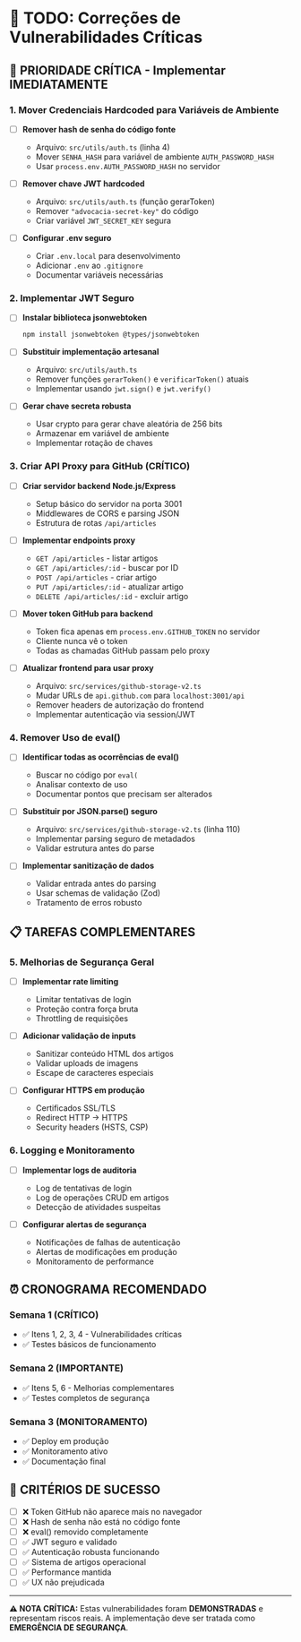 # 🔐 TODO: Correções de Vulnerabilidades Críticas

## 🚨 PRIORIDADE CRÍTICA - Implementar IMEDIATAMENTE

### **1. Mover Credenciais Hardcoded para Variáveis de Ambiente**
- [ ] **Remover hash de senha do código fonte**
  - Arquivo: `src/utils/auth.ts` (linha 4)
  - Mover `SENHA_HASH` para variável de ambiente `AUTH_PASSWORD_HASH`
  - Usar `process.env.AUTH_PASSWORD_HASH` no servidor

- [ ] **Remover chave JWT hardcoded**
  - Arquivo: `src/utils/auth.ts` (função gerarToken)
  - Remover `"advocacia-secret-key"` do código
  - Criar variável `JWT_SECRET_KEY` segura

- [ ] **Configurar .env seguro**
  - Criar `.env.local` para desenvolvimento
  - Adicionar `.env` ao `.gitignore`
  - Documentar variáveis necessárias

### **2. Implementar JWT Seguro**
- [ ] **Instalar biblioteca jsonwebtoken**
  ```bash
  npm install jsonwebtoken @types/jsonwebtoken
  ```

- [ ] **Substituir implementação artesanal**
  - Arquivo: `src/utils/auth.ts`
  - Remover funções `gerarToken()` e `verificarToken()` atuais
  - Implementar usando `jwt.sign()` e `jwt.verify()`

- [ ] **Gerar chave secreta robusta**
  - Usar crypto para gerar chave aleatória de 256 bits
  - Armazenar em variável de ambiente
  - Implementar rotação de chaves

### **3. Criar API Proxy para GitHub (CRÍTICO)**
- [ ] **Criar servidor backend Node.js/Express**
  - Setup básico do servidor na porta 3001
  - Middlewares de CORS e parsing JSON
  - Estrutura de rotas `/api/articles`

- [ ] **Implementar endpoints proxy**
  - `GET /api/articles` - listar artigos
  - `GET /api/articles/:id` - buscar por ID
  - `POST /api/articles` - criar artigo
  - `PUT /api/articles/:id` - atualizar artigo
  - `DELETE /api/articles/:id` - excluir artigo

- [ ] **Mover token GitHub para backend**
  - Token fica apenas em `process.env.GITHUB_TOKEN` no servidor
  - Cliente nunca vê o token
  - Todas as chamadas GitHub passam pelo proxy

- [ ] **Atualizar frontend para usar proxy**
  - Arquivo: `src/services/github-storage-v2.ts`
  - Mudar URLs de `api.github.com` para `localhost:3001/api`
  - Remover headers de autorização do frontend
  - Implementar autenticação via session/JWT

### **4. Remover Uso de eval()**
- [ ] **Identificar todas as ocorrências de eval()**
  - Buscar no código por `eval(`
  - Analisar contexto de uso
  - Documentar pontos que precisam ser alterados

- [ ] **Substituir por JSON.parse() seguro**
  - Arquivo: `src/services/github-storage-v2.ts` (linha 110)
  - Implementar parsing seguro de metadados
  - Validar estrutura antes do parse

- [ ] **Implementar sanitização de dados**
  - Validar entrada antes do parsing
  - Usar schemas de validação (Zod)
  - Tratamento de erros robusto

## 📋 TAREFAS COMPLEMENTARES

### **5. Melhorias de Segurança Geral**
- [ ] **Implementar rate limiting**
  - Limitar tentativas de login
  - Proteção contra força bruta
  - Throttling de requisições

- [ ] **Adicionar validação de inputs**
  - Sanitizar conteúdo HTML dos artigos
  - Validar uploads de imagens
  - Escape de caracteres especiais

- [ ] **Configurar HTTPS em produção**
  - Certificados SSL/TLS
  - Redirect HTTP → HTTPS
  - Security headers (HSTS, CSP)

### **6. Logging e Monitoramento**
- [ ] **Implementar logs de auditoria**
  - Log de tentativas de login
  - Log de operações CRUD em artigos
  - Detecção de atividades suspeitas

- [ ] **Configurar alertas de segurança**
  - Notificações de falhas de autenticação
  - Alertas de modificações em produção
  - Monitoramento de performance

## ⏰ CRONOGRAMA RECOMENDADO

### **Semana 1 (CRÍTICO)**
- ✅ Itens 1, 2, 3, 4 - Vulnerabilidades críticas
- ✅ Testes básicos de funcionamento

### **Semana 2 (IMPORTANTE)**
- ✅ Itens 5, 6 - Melhorias complementares
- ✅ Testes completos de segurança

### **Semana 3 (MONITORAMENTO)**
- ✅ Deploy em produção
- ✅ Monitoramento ativo
- ✅ Documentação final

## 🎯 CRITÉRIOS DE SUCESSO

- [ ] ❌ Token GitHub não aparece mais no navegador
- [ ] ❌ Hash de senha não está no código fonte
- [ ] ❌ eval() removido completamente
- [ ] ✅ JWT seguro e validado
- [ ] ✅ Autenticação robusta funcionando
- [ ] ✅ Sistema de artigos operacional
- [ ] ✅ Performance mantida
- [ ] ✅ UX não prejudicada

---

**⚠️ NOTA CRÍTICA:** Estas vulnerabilidades foram **DEMONSTRADAS** e representam riscos reais. A implementação deve ser tratada como **EMERGÊNCIA DE SEGURANÇA**.